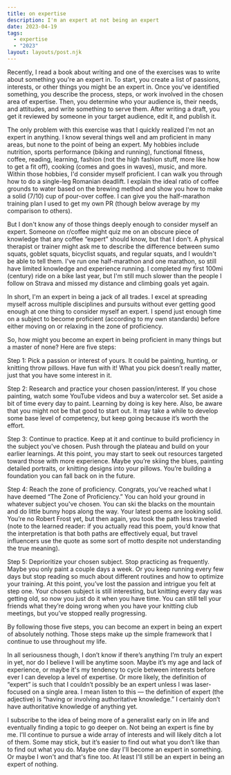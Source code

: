 ```yaml
---
title: on expertise
description: I'm an expert at not being an expert
date: 2023-04-19
tags:
  - expertise
  - "2023"
layout: layouts/post.njk
---
```


Recently, I read a book about writing and one of the exercises was to write about something you're an expert in. To start, you create a list of passions, interests, or other things you might be an expert in. Once you've identified something, you describe the process, steps, or work involved in the chosen area of expertise. Then, you determine who your audience is, their needs, and attitudes, and write something to serve them. After writing a draft, you get it reviewed by someone in your target audience, edit it, and publish it.

The only problem with this exercise was that I quickly realized I'm not an expert in anything. I know several things well and am proficient in many areas, but none to the point of being an expert. My hobbies include nutrition, sports performance (biking and running), functional fitness, coffee, reading, learning, fashion (not the high fashion stuff, more like how to get a fit off), cooking (comes and goes in waves), music, and more. Within those hobbies, I'd consider myself proficient. I can walk you through how to do a single-leg Romanian deadlift. I explain the ideal ratio of coffee grounds to water based on the brewing method and show you how to make a solid (7/10) cup of pour-over coffee. I can give you the half-marathon training plan I used to get my own PR (though below average by my comparison to others).

But I don't know any of those things deeply enough to consider myself an expert. Someone on r/coffee might quiz me on an obscure piece of knowledge that any coffee “expert” should know, but that I don't. A physical therapist or trainer might ask me to describe the difference between sumo squats, goblet squats, bicyclist squats, and regular squats, and I wouldn't be able to tell them. I've run one half-marathon and one marathon, so still have limited knowledge and experience running. I completed my first 100mi (century) ride on a bike last year, but I'm still much slower than the people I follow on Strava and missed my distance and climbing goals yet again.

In short, I'm an expert in being a jack of all trades. I excel at spreading myself across multiple disciplines and pursuits without ever getting good enough at one thing to consider myself an expert. I spend just enough time on a subject to become proficient (according to my own standards) before either moving on or relaxing in the zone of proficiency.

So, how might you become an expert in being proficient in many things but a master of none? Here are five steps:

Step 1: Pick a passion or interest of yours. It could be painting, hunting, or knitting throw pillows. Have fun with it! What you pick doesn’t really matter, just that you have some interest in it.

Step 2: Research and practice your chosen passion/interest. If you chose painting, watch some YouTube videos and buy a watercolor set. Set aside a bit of time every day to paint. Learning by doing is key here. Also, be aware that you might not be that good to start out. It may take a while to develop some base level of competency, but keep going because it’s worth the effort.

Step 3: Continue to practice. Keep at it and continue to build proficiency in the subject you've chosen. Push through the plateau and build on your earlier learnings. At this point, you may start to seek out resources targeted toward those with more experience. Maybe you’re skiing the blues, painting detailed portraits, or knitting designs into your pillows. You’re building a foundation you can fall back on in the future.

Step 4: Reach the zone of proficiency. Congrats, you’ve reached what I have deemed “The Zone of Proficiency.” You can hold your ground in whatever subject you've chosen. You can ski the blacks on the mountain and do little bunny hops along the way. Your latest poems are looking solid. You’re no Robert Frost yet, but then again, you took the path less traveled (note to the learned reader: if you actually read this poem, you’d know that the interpretation is that both paths are effectively equal, but travel influencers use the quote as some sort of motto despite not understanding the true meaning).

Step 5: Deprioritize your chosen subject. Stop practicing as frequently. Maybe you only paint a couple days a week. Or you keep running every few days but stop reading so much about different routines and how to optimize your training. At this point, you’ve lost the passion and intrigue you felt at step one. Your chosen subject is still interesting, but knitting every day was getting old, so now you just do it when you have time. You can still tell your friends what they’re doing wrong when you have your knitting club meetings, but you’ve stopped really progressing.

By following those five steps, you can become an expert in being an expert of absolutely nothing. Those steps make up the simple framework that I continue to use throughout my life.

In all seriousness though, I don’t know if there’s anything I’m truly an expert in yet, nor do I believe I will be anytime soon. Maybe it’s my age and lack of experience, or maybe it's my tendency to cycle between interests before ever I can develop a level of expertise. Or more likely, the definition of “expert” is such that I couldn’t possibly be an expert unless I was laser-focused on a single area. I mean listen to this — the definition of expert (the adjective) is “having or involving authoritative knowledge.” I certainly don’t have authoritative knowledge of anything yet.

I subscribe to the idea of being more of a generalist early on in life and eventually finding a topic to go deeper on. Not being an expert is fine by me. I'll continue to pursue a wide array of interests and will likely ditch a lot of them. Some may stick, but it’s easier to find out what you don’t like than to find out what you do. Maybe one day I'll become an expert in something. Or maybe I won't and that's fine too. At least I'll still be an expert in being an expert of nothing.

